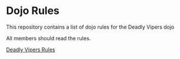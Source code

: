 Dojo Rules
==========

This repository contains a list of dojo rules for the Deadly Vipers dojo

All members should read the rules.

[Deadly Vipers Rules](https://github.com/deadlyvipers)
